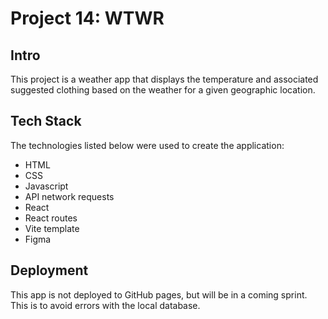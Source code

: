 # Project 14: WTWR

## Intro

This project is a weather app that displays the temperature and associated suggested clothing based on the weather for a given geographic location.

## Tech Stack

The technologies listed below were used to create the application:

- HTML
- CSS
- Javascript
- API network requests
- React
- React routes
- Vite template
- Figma

## Deployment

This app is not deployed to GitHub pages, but will be in a coming sprint. This is to avoid errors with the local database.
